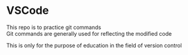 # VSCode
This repo is to practice git commands <br>
Git commands are generally used for reflecting the modified code 
<br>
<p> This is only for the purpose of education in the field of version control</p>